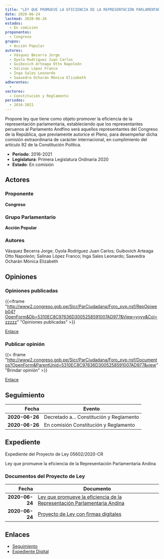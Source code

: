 ```yaml
---
title: "LEY QUE PROMUEVE LA EFICIENCIA DE LA REPRESENTACIÓN PARLAMENTARIA ANDINA"
date: 2020-06-24
lastmod: 2020-06-26
estados: 
  - En comisión
proponentes: 
  - Congreso
grupos: 
  - Acción Popular
autores: 
  - Vásquez Becerra Jorge
  - Oyola Rodríguez Juan Carlos
  - Guibovich Arteaga Otto Napoleón
  - Salinas López Franco
  - Inga Sales Leonardo
  - Saavedra Ocharán Mónica Elizabeth
adherentes: 
  - 
sectores: 
  - Constitución y Reglamento
periodos: 
  - 2016-2021
---
```


Propone ley que tiene como objeto promover la eficiencia de la representación parlamentaria, estableciendo que los representantes peruanos al Parlamento Andfino será aquellos representantes del Congreso de la República, que previamente autorice el Pleno, para desempeñar dicha comisión extraordinaria de carácter internacional, en cumplimiento del artículo 92 de la Constitución Política.

- **Periodo**: 2016-2021
- **Legislatura**: Primera Legislatura Ordinaria 2020
- **Estado**: En comisión

## Actores

### Proponente

**Congreso**

### Grupo Parlamentario

**Acción Popular**

### Autores

Vásquez Becerra Jorge; Oyola Rodríguez Juan Carlos; Guibovich Arteaga Otto Napoleón; Salinas López Franco; Inga Sales Leonardo; Saavedra Ocharán Mónica Elizabeth


## Opiniones

### Opiniones publicadas

{{<iframe "http://www2.congreso.gob.pe/Sicr/ParCiudadana/Foro_pvp.nsf/RepOpiweb04?OpenForm&Db=5310EC8C97636D3005258591007AD977&View=yyyy&Col=zzzzz" "Opiniones publicadas" >}}

[Enlace](http://www2.congreso.gob.pe/Sicr/ParCiudadana/Foro_pvp.nsf/RepOpiweb04?OpenForm&Db=5310EC8C97636D3005258591007AD977&View=yyyy&Col=zzzzz)
### Publicar opinión

{{< iframe "http://www2.congreso.gob.pe/Sicr/ParCiudadana/Foro_pvp.nsf/Documentos?OpenForm&ParentUnid=5310EC8C97636D3005258591007AD977&view" "Brindar opinión" >}}

[Enlace](http://www2.congreso.gob.pe/Sicr/ParCiudadana/Foro_pvp.nsf/Documentos?OpenForm&ParentUnid=5310EC8C97636D3005258591007AD977&view)

## Seguimiento

| Fecha | Evento |
|------:|--------|
| **2020-06-26** | Decretado a... Constitución y Reglamento|
| **2020-06-26** | En comisión Constitución y Reglamento|


## Expediente

Expediente del Proyecto de Ley 05602/2020-CR

Ley que promueve la eficiencia de la Representación Parlamentaria Andina


### Documentos del Proyecto de Ley

| Fecha | Documento |
|------:|--------|
| **2020-06-24** | [Ley que promueve la eficiencia de la Representación Parlamentaria Andina](http://www.leyes.congreso.gob.pe/Documentos/2016_2021/Proyectos_de_Ley_y_de_Resoluciones_Legislativas/PL05602-20200624.pdf) |
| **2020-06-24** | [Proyecto de Ley con firmas digitales](http://www.leyes.congreso.gob.pe/Documentos/2016_2021/Proyectos_de_Ley_y_de_Resoluciones_Legislativas/Proyectos_Firmas_digitales/PL05602.pdf) |

## Enlaces 

- [Seguimiento](http://www2.congreso.gob.pehttp://www2.congreso.gob.pe/Sicr/TraDocEstProc/CLProLey2016.nsf/f7fff46988ca05b1052578e100829cc7/84ef361d575510820525859200586372?OpenDocument)
- [Expediente Digital](http://www2.congreso.gob.pehttp://www2.congreso.gob.pe/Sicr/TraDocEstProc/CLProLey2016.nsf/f7fff46988ca05b1052578e100829cc7/84ef361d575510820525859200586372?OpenDocument&Click=05257FB7005EB655.eb71d0cf91d8294e05256cdf006b5706/$Body/0.1C6C)
